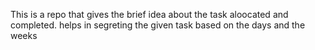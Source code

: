 This is a repo that gives the brief idea about the task aloocated and completed.
helps in segreting the given task based on the days and the weeks
